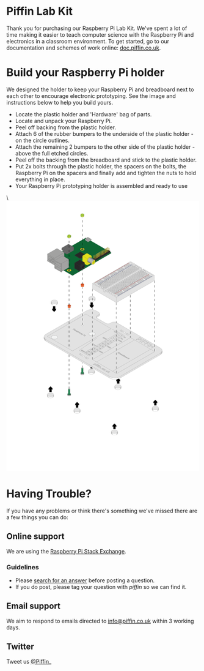 # Piffin Lab Kit

Thank you for purchasing our Raspberry Pi Lab Kit. We've spent a lot of time making it easier to teach computer science with the Raspberry Pi and electronics in a classroom environment. To get started, go to our documentation and schemes of work online: [doc.piffin.co.uk](http://doc.piffin.co.uk).

# Build your Raspberry Pi holder

We designed the holder to keep your Raspberry Pi and breadboard next to each other to encourage electronic prototyping. See the image and instructions below to help you build yours.

- Locate the plastic holder and 'Hardware' bag of parts.
- Locate and unpack your Raspberry Pi.
- Peel off backing from the plastic holder.
- Attach 6 of the rubber bumpers to the underside of the plastic holder - on the circle outlines.
- Attach the remaining 2 bumpers to the other side of the plastic holder - above the full etched circles.
- Peel off the backing from the breadboard and stick to the plastic holder. 
- Put 2x bolts through the plastic holder, the spacers on the bolts, the Raspberry Pi on the spacers and finally add and tighten the nuts to hold everything in place.
- Your Raspberry Pi prototyping holder is assembled and ready to use

\ ![holder assembly](documentation/RPIH/RPIH-ASSEMBLY-DIAG-A4.png)

# Having Trouble?

If you have any problems or think there's something we've missed there are a few things you can do:

## Online support

We are using the [Raspberry Pi Stack Exchange](http://raspberrypi.stackexchange.com/?tags=piffin). 

### Guidelines

* Please [search for an answer](http://raspberrypi.stackexchange.com/?tags=piffin) before posting a question. 
* If you do post, please tag your question with *piffin* so we can find it.

## Email support

We aim to respond to emails directed to [info@piffin.co.uk](mailto:info@piffin.co.uk) within 3 working days.

## Twitter

Tweet us [@Piffin_](http://twitter.com/Piffin_)
